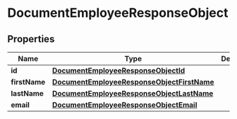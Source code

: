 

# DocumentEmployeeResponseObject


## Properties

| Name | Type | Description | Notes |
|------------ | ------------- | ------------- | -------------|
|**id** | [**DocumentEmployeeResponseObjectId**](DocumentEmployeeResponseObjectId.md) |  |  [optional] |
|**firstName** | [**DocumentEmployeeResponseObjectFirstName**](DocumentEmployeeResponseObjectFirstName.md) |  |  [optional] |
|**lastName** | [**DocumentEmployeeResponseObjectLastName**](DocumentEmployeeResponseObjectLastName.md) |  |  [optional] |
|**email** | [**DocumentEmployeeResponseObjectEmail**](DocumentEmployeeResponseObjectEmail.md) |  |  [optional] |



